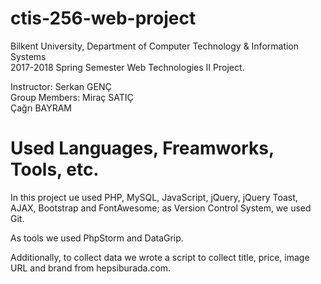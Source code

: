 # ctis-256-web-project

Bilkent University, Department of Computer Technology & Information Systems<br>
2017-2018 Spring Semester Web Technologies II Project.

Instructor: Serkan GENÇ<br>
Group Members: Miraç SATIÇ<br>
               Çağrı BAYRAM
               

# Used Languages, Freamworks, Tools, etc.
In this project ue used PHP, MySQL, JavaScript, jQuery, jQuery Toast, AJAX, Bootstrap and FontAwesome; as Version Control System, we used Git.<br>

As tools we used PhpStorm and DataGrip.<br>

Additionally, to collect data we wrote a script to collect title, price, image URL and brand from hepsiburada.com.
